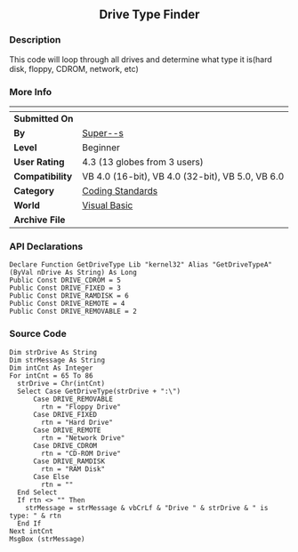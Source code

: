 ﻿<div align="center">

## Drive Type Finder


</div>

### Description

This code will loop through all drives and determine what type it is(hard disk, floppy, CDROM, network, etc)
 
### More Info
 


<span>             |<span>
---                |---
**Submitted On**   |
**By**             |[Super\-\-s](https://github.com/Planet-Source-Code/PSCIndex/blob/master/ByAuthor/super-s.md)
**Level**          |Beginner
**User Rating**    |4.3 (13 globes from 3 users)
**Compatibility**  |VB 4\.0 \(16\-bit\), VB 4\.0 \(32\-bit\), VB 5\.0, VB 6\.0
**Category**       |[Coding Standards](https://github.com/Planet-Source-Code/PSCIndex/blob/master/ByCategory/coding-standards__1-43.md)
**World**          |[Visual Basic](https://github.com/Planet-Source-Code/PSCIndex/blob/master/ByWorld/visual-basic.md)
**Archive File**   |[](https://github.com/Planet-Source-Code/super-s-drive-type-finder__1-33144/archive/master.zip)

### API Declarations

```
Declare Function GetDriveType Lib "kernel32" Alias "GetDriveTypeA" (ByVal nDrive As String) As Long
Public Const DRIVE_CDROM = 5
Public Const DRIVE_FIXED = 3
Public Const DRIVE_RAMDISK = 6
Public Const DRIVE_REMOTE = 4
Public Const DRIVE_REMOVABLE = 2
```


### Source Code

```
Dim strDrive As String
Dim strMessage As String
Dim intCnt As Integer
For intCnt = 65 To 86
  strDrive = Chr(intCnt)
  Select Case GetDriveType(strDrive + ":\")
      Case DRIVE_REMOVABLE
        rtn = "Floppy Drive"
      Case DRIVE_FIXED
        rtn = "Hard Drive"
      Case DRIVE_REMOTE
        rtn = "Network Drive"
      Case DRIVE_CDROM
        rtn = "CD-ROM Drive"
      Case DRIVE_RAMDISK
        rtn = "RAM Disk"
      Case Else
        rtn = ""
  End Select
  If rtn <> "" Then
    strMessage = strMessage & vbCrLf & "Drive " & strDrive & " is type: " & rtn
  End If
Next intCnt
MsgBox (strMessage)
```

